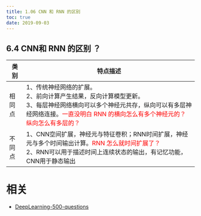 ```yaml
---
title: 1.06 CNN 和 RNN 的区别
toc: true
date: 2019-09-03
---
```


## 6.4 CNN和 RNN 的区别 ？

| 类别   | 特点描述                                                                                                                                         |
| ------ | ------------------------------------------------------------------------------------------------------------------------------------------------ |
| 相同点 | 1、传统神经网络的扩展。<br />2、前向计算产生结果，反向计算模型更新。<br />3、每层神经网络横向可以多个神经元共存，纵向可以有多层神经网络连接。<span style="color:red;">一直没明白 RNN 的横向怎么有多个神经元的？纵向怎么有多层的？</span>     |
| 不同点 | 1、CNN空间扩展，神经元与特征卷积；RNN时间扩展，神经元与多个时间输出计算。<span style="color:red;">RNN 怎么就时间扩展了？</span><br />2、RNN可以用于描述时间上连续状态的输出，有记忆功能，CNN用于静态输出 |








# 相关

- [DeepLearning-500-questions](https://github.com/scutan90/DeepLearning-500-questions)
